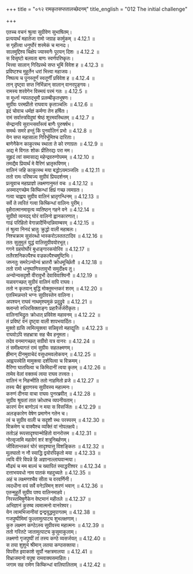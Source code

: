 +++
title = "०१२ रामकृतसप्ततालच्छेदनम्"
title_english = "012 The initial challenge"

+++


  
एतच्च वचनं श्रुत्वा सुग्रीवेण सुभाषितम्।  
प्रत्ययार्थं महातेजा रामो जग्राह कार्मुकम् ॥ 4.12.1 ॥   
स गृहीत्वा धनुर्घोरं शरमेकं च मानदः।  
सालमुद्दिश्य चिक्षेप ज्यास्वनैः पूरयन् दिशः ॥ 4.12.2 ॥   
स विसृष्टो बलवता बाणः स्वर्णपरिष्कृतः।  
भित्त्वा सालान् गिरिप्रस्थे सप्त भूमिं विवेश ह ॥ 4.12.3 ॥   
प्रविष्टश्च मुहूर्तेन धरां भित्त्वा महाजवः।  
निष्पत्य च पुनस्तूर्णं स्वतूर्णीं प्रविवेश ह ॥ 4.12.4 ॥   
तान् दृष्ट्वा सप्त निर्भिन्नान् सालान् वानरपुङ्गवः।  
रामस्य शरवेगेन विस्मयं परमं गतः ॥ 4.12.5 ॥   
स मूर्ध्ना न्यपतद्भूमौ प्रलम्बीकृतभूषणः।  
सुग्रीवः परमप्रीतो राघवाय कृताञ्चलिः ॥ 4.12.6 ॥   
इदं चोवाच धर्मज्ञं कर्मणा तेन हर्षितः।  
रामं सर्वास्त्रविदुषां श्रेष्ठं शूरमवस्थितम् ॥ 4.12.7 ॥   
सेन्द्रानपि सुरान्त्सर्वांस्त्वं बाणैः पुरुषर्षभ।  
समर्थः समरे हन्तुं किं पुनर्वालिनं प्रभो ॥ 4.12.8 ॥   
येन सप्त महासाला गिरिर्भूमिश्च दारिताः।  
बाणेनैकेन काकुत्स्थ स्थाता ते को रणाग्रतः ॥ 4.12.9 ॥   
अद्य मे विगतः शोकः प्रीतिरद्यः परा मम।  
सुहृदं त्वां समासाद्य महेन्द्रवरुणोपमम् ॥ 4.12.10 ॥   
तमद्यैव प्रियार्थं मे वैरिणं भ्रातृरूपिणम्।  
वालिनं जहि काकुत्स्थ मया बद्धोऽयमञ्जलिः ॥ 4.12.11 ॥   
ततो रामः परिष्वज्य सुग्रीवं प्रियदर्शनम्।  
प्रत्युवाच महाप्राज्ञो लक्ष्मणानुमतं वचः ॥ 4.12.12 ॥   
अस्माद्गच्छेम किष्किन्धां क्षिप्रं गच्छ त्वमग्रतः।  
गत्वा चाह्वय सुग्रीव वालिनं भ्रातृगन्धिनम् ॥ 4.12.13 ॥   
सर्वे ते त्वरितं गत्वा किष्किन्धां वालिनः पुरीम्।  
वृक्षैरात्मानमावृत्य व्यतिष्ठन् गहने वने ॥ 4.12.14 ॥   
सुग्रीवो व्यनदद् घोरं वालिनो ह्वानकारणात्।  
गाढं परिहितो वेगान्नादैर्भिन्दन्निवाम्बरम् ॥ 4.12.15 ॥   
तं श्रुत्वा निनदं भ्रातुः क्रुद्धो वाली महाबलः।  
निश्चक्राम सुसंरब्धो भास्करोऽस्ततटादिव ॥ 4.12.16 ॥   
ततः सुतुमुलं युद्धं वालिसुग्रीवयोरभूत्।  
गगने ग्रहयोर्घोरं बुधाङ्गारकयोरिव ॥ 4.12.17 ॥   
तलैरशनिकल्पैश्च वज्रकल्पैश्चमुष्टिभिः।  
जघ्नतुः समरेऽन्योन्यं भ्रातरौ क्रोधमूर्च्छितौ ॥ 4.12.18 ॥   
ततो रामो धनुष्पाणिस्तावुभौ समुदीक्ष्य तु।  
अन्योन्यसदृशौ वीरावुभौ देवाविवाश्विनौ ॥ 4.12.19 ॥   
यन्नावगच्छत् सुग्रीवं वालिनं वापि राघवः।  
ततो न कृतवान् बुद्धिं मोक्तुमन्तकरं शरम् ॥ 4.12.20 ॥   
एतस्मिन्नन्तरे भग्नः सुग्रीवस्तेन वालिना।  
अपश्यन् राघवं नाथमृश्यमूकं प्रदुद्रुवे ॥ 4.12.21 ॥   
क्लान्तो रुधिरसिक्ताङ्गः प्रहारैर्जर्जरीकृतः।  
वालिनाभिद्रुतः क्रोधात् प्रविवेश महावनम् ॥ 4.12.22 ॥   
तं प्रविष्टं वनं दृष्ट्वा वाली शापभयार्दितः।  
मुक्तो ह्यसि त्वमित्युक्त्वा सन्निवृत्तो महाद्युतिः ॥ 4.12.23 ॥   
राघवोऽपि सहभ्रात्रा सह चैव हनूमता।  
तदेव वनमागच्छत् सग्रीवो यत्र वानरः ॥ 4.12.24 ॥   
तं समीक्ष्यागतं रामं सुग्रीवः सहलक्ष्मणम्।  
ह्रीमान् दीनमुवाचेदं वसुधामवलोकयन् ॥ 4.12.25 ॥   
आह्वयस्वेति मामुक्त्वा दर्शयित्वा च विक्रमम्।  
वैरिणा घातयित्वा च किमिदानीं त्वया कृतम् ॥ 4.12.26 ॥   
तामेव वेलां वक्तव्यं त्वया राघव तत्त्वतः।  
वालिनं न निहन्मीति ततो नाहमितो व्रजे ॥ 4.12.27 ॥   
तस्य चैवं ब्रुवाणस्य सुग्रीवस्य महात्मनः।  
करुणं दीनया वाचा राघवः पुनरब्रवीत् ॥ 4.12.28 ॥   
सुग्रीव श्रूयतां तात क्रोधश्च व्यपनीयताम्।  
कारणं येन बाणोऽयं न मया स विसर्जितः ॥ 4.12.29 ॥   
अलङ्कारेण वेषेण प्रमाणेन गतेन च।  
त्वं च सुग्रीव वाली च सदृशौ स्थः परस्परम् ॥ 4.12.30 ॥   
विक्रमेण च वाक्यैश्च व्यक्तिं वां नोपलक्षये।  
ततोऽहं रूपसादृश्यान्मोहितो वानरोत्तम ॥ 4.12.31 ॥   
नोत्सृजामि महावेगं शरं शत्रुनिबर्हणम्।  
जीवितान्तकरं घोरं सादृश्यात्तु विशङ्कितः ॥ 4.12.32 ॥   
मूलघातो न नौ स्याद्धि द्वयोरपिकृतो मया ॥ 4.12.33 ॥   
त्वयि वीरे विपन्ने हि अज्ञानाल्लाघवान्मया।  
मौढ्यं च मम बाल्यं च ख्यापितं स्याद्धरीश्वर ॥ 4.12.34 ॥   
दत्ताभयवधो नाम पातकं महदुच्यते ॥ 4.12.35 ॥   
अहं च लक्ष्मणश्चैव सीता च वरवर्णिनी।  
त्वदधीना वयं सर्वे वनेऽस्मिन् शरणं भवान् ॥ 4.12.36 ॥   
एतन्मुहूर्ते सुग्रीव पश्य वालिनमाहवे।  
निरस्तमिषुणैकेन वेष्टमानं महीतले ॥ 4.12.37 ॥   
अभिज्ञानं कुरुष्व त्वमात्मनो वानरेश्वर।  
येन त्वामभिजानीयां द्वन्द्वयुद्धमुपागतम् ॥ 4.12.38 ॥   
गजपुष्पीमिमां फुल्लामुत्पाट्य शुभलक्षणाम्।  
कुरु लक्ष्मण कण्ठेऽस्य सुग्रीवस्य महात्मनः ॥ 4.12.39 ॥   
ततो गरितटे जातामुत्पाट्य कुसुमाकुलाम्।  
लक्ष्मणो गृजपुष्पीं तां तस्य कण्ठे व्यसर्जयत् ॥ 4.12.40 ॥   
स तया शुशुभे श्रीमान् लतया कण्ठसक्तया।  
विपरीत इवाकाशे सूर्यो नक्षत्रमालया ॥ 4.12.41 ॥   
विभ्राजमानो वपुषा रामवाक्यसमाहितः।  
जगाम सह रामेण किष्किन्धां वालिपालिताम् ॥ 4.12.42 ॥   
